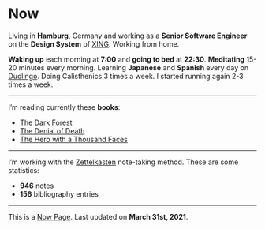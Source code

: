 <SEO title="Now" pathname="/now/" />

# Now

Living in **Hamburg**, Germany and working as a **Senior Software Engineer** on the **Design System** of [XING](https://www.xing.com/). Working from home.

**Waking up** each morning at **7:00** and **going to bed** at **22:30**. **Meditating** 15-20 minutes every morning.
Learning **Japanese** and **Spanish** every day on [Duolingo](https://www.duolingo.com/profile/kogakure). Doing <TextLink to="/calisthenics/">Calisthenics</TextLink> 3 times a week. I started running again 2-3 times a week.

---

I’m reading currently these **books**:

- [The Dark Forest](https://www.goodreads.com/book/show/23168817-the-dark-forest)
- [The Denial of Death](https://www.goodreads.com/book/show/2761.The_Denial_of_Death)
- [The Hero with a Thousand Faces](https://www.goodreads.com/book/show/2617434-the-hero-with-a-thousand-faces)

---

I’m working with the [Zettelkasten](https://zettelkasten.de/) note-taking method. These are some statistics:

- **946** notes
- **156** bibliography entries

---

This is a [Now Page](https://nownownow.com/). Last updated on **March 31st, 2021**.
